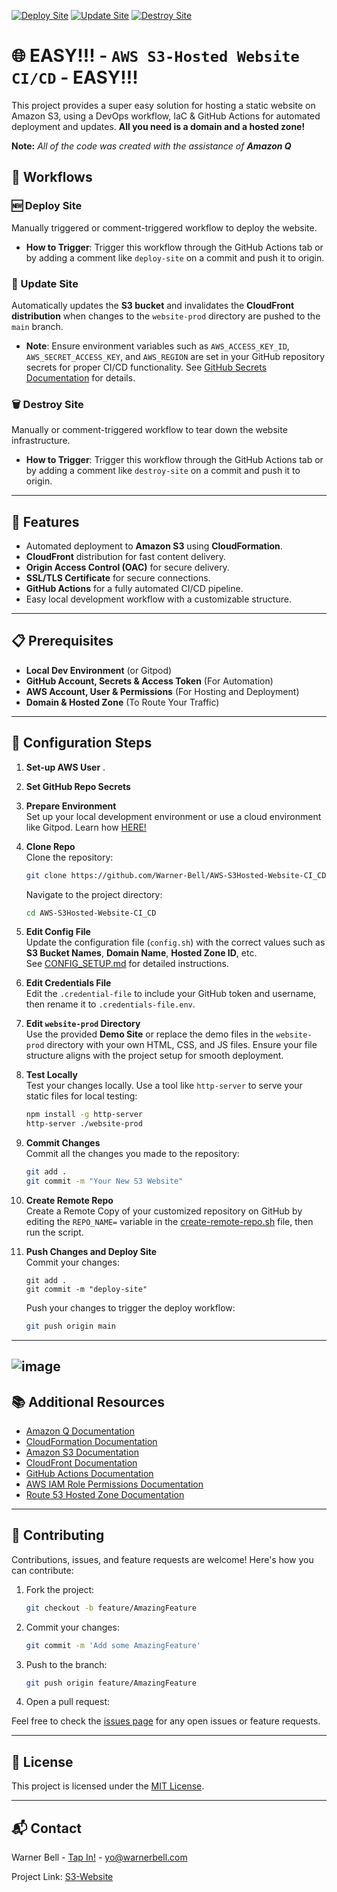 [![Deploy Site](https://github.com/Warner-Bell/AWS-S3Hosted-Website-CI_CD/actions/workflows/siteDeploy.yaml/badge.svg)](https://github.com/Warner-Bell/AWS-S3Hosted-Website-CI_CD/actions/workflows/siteDeploy.yaml)
[![Update Site](https://github.com/Warner-Bell/AWS-S3Hosted-Website-CI_CD/actions/workflows/siteUpdate.yaml/badge.svg)](https://github.com/Warner-Bell/AWS-S3Hosted-Website-CI_CD/actions/workflows/siteUpdate.yaml)
[![Destroy Site](https://github.com/Warner-Bell/AWS-S3Hosted-Website-CI_CD/actions/workflows/siteDestroy.yaml/badge.svg)](https://github.com/Warner-Bell/AWS-S3Hosted-Website-CI_CD/actions/workflows/siteDestroy.yaml)

# 🌐 EASY!!! - `AWS S3-Hosted Website CI/CD` - EASY!!!

This project provides a super easy solution for hosting a static website on Amazon S3, using a DevOps workflow, IaC & GitHub Actions for automated deployment and updates. **All you need is a domain and a hosted zone!**

**Note:** *All of the code was created with the assistance of **Amazon Q***

## 🔄 Workflows

### 🆕 Deploy Site
Manually triggered or comment-triggered workflow to deploy the website.

- **How to Trigger**: Trigger this workflow through the GitHub Actions tab or by adding a comment like `deploy-site` on a commit and push it to origin.

### 🔄 Update Site
Automatically updates the **S3 bucket** and invalidates the **CloudFront distribution** when changes to the `website-prod` directory are pushed to the `main` branch.

- **Note**: Ensure environment variables such as `AWS_ACCESS_KEY_ID`, `AWS_SECRET_ACCESS_KEY`, and `AWS_REGION` are set in your GitHub repository secrets for proper CI/CD functionality. See [GitHub Secrets Documentation](https://docs.github.com/en/actions/security-guides/encrypted-secrets) for details.

### 🗑️ Destroy Site
Manually or comment-triggered workflow to tear down the website infrastructure.

- **How to Trigger**: Trigger this workflow through the GitHub Actions tab or by adding a comment like `destroy-site` on a commit and push it to origin.

---

## 🚀 Features
- Automated deployment to **Amazon S3** using **CloudFormation**.
- **CloudFront** distribution for fast content delivery.
- **Origin Access Control (OAC)** for secure delivery.
- **SSL/TLS Certificate** for secure connections.
- **GitHub Actions** for a fully automated CI/CD pipeline.
- Easy local development workflow with a customizable structure.

---

## 📋 Prerequisites
- **Local Dev Environment** (or Gitpod)
- **GitHub Account, Secrets & Access Token** (For Automation)
- **AWS Account, User & Permissions** (For Hosting and Deployment)
- **Domain & Hosted Zone** (To Route Your Traffic)

---

## 🔧 Configuration Steps
1. **Set-up AWS User**
   .
2. **Set GitHub Repo Secrets**

1. **Prepare Environment**  
   Set up your local development environment or use a cloud environment like Gitpod. Learn how [HERE!](https://github.com/Warner-Bell/Easy-Dev-Env-Setup/blob/main/README.md)

2. **Clone Repo**  
   Clone the repository:

    ```bash
    git clone https://github.com/Warner-Bell/AWS-S3Hosted-Website-CI_CD.git
    ```

    Navigate to the project directory:

    ```bash
    cd AWS-S3Hosted-Website-CI_CD
    ```

3. **Edit Config File**  
   Update the configuration file (`config.sh`) with the correct values such as **S3 Bucket Names**, **Domain Name**, **Hosted Zone ID**, etc.  
   See [CONFIG_SETUP.md](https://github.com/Warner-Bell/AWS-S3Hosted-Website-CI_CD/blob/f070c8c586f654f576928a14680486e3005c005b/CONFIG_SETUP.md) for detailed instructions.

4. **Edit Credentials File**  
   Edit the `.credential-file` to include your GitHub token and username, then rename it to `.credentials-file.env`.

5. **Edit `website-prod` Directory**  
   Use the provided **Demo Site** or replace the demo files in the `website-prod` directory with your own HTML, CSS, and JS files. Ensure your file structure aligns with the project setup for smooth deployment.

6. **Test Locally**  
   Test your changes locally. Use a tool like `http-server` to serve your static files for local testing:

    ```bash
    npm install -g http-server
    http-server ./website-prod
    ```

7. **Commit Changes**  
   Commit all the changes you made to the repository:

    ```bash
    git add .
    git commit -m "Your New S3 Website"
    ```

8. **Create Remote Repo**  
   Create a Remote Copy of your customized repository on GitHub by editing the `REPO_NAME=` variable in the [create-remote-repo.sh](https://github.com/Warner-Bell/AWS-S3Hosted-Website-CI_CD/blob/966af9c5136f472f4341ea60cd545249307d1344/create-remote-repo.sh) file, then run the script.

9. **Push Changes and Deploy Site**  
   Commit your changes:

    ```
    git add .
    git commit -m "deploy-site"
    ```
   Push your changes to trigger the deploy workflow:

    ```bash
    git push origin main
    ```

---
![image](https://github.com/user-attachments/assets/495294b3-bc81-46dd-91c3-70091b160d1e)
---

## 📚 Additional Resources

- [Amazon Q Documentation](https://docs.aws.amazon.com/amazonq/)
- [CloudFormation Documentation](https://docs.aws.amazon.com/cloudformation/)
- [Amazon S3 Documentation](https://docs.aws.amazon.com/s3/)
- [CloudFront Documentation](https://docs.aws.amazon.com/cloudfront/)
- [GitHub Actions Documentation](https://docs.github.com/en/actions)
- [AWS IAM Role Permissions Documentation](https://docs.aws.amazon.com/IAM/latest/UserGuide/access_policies.html)
- [Route 53 Hosted Zone Documentation](https://docs.aws.amazon.com/Route53/latest/DeveloperGuide/Welcome.html)

---

## 🤝 Contributing

Contributions, issues, and feature requests are welcome! Here's how you can contribute:

1. Fork the project:

    ```bash
    git checkout -b feature/AmazingFeature
    ```

2. Commit your changes:

    ```bash
    git commit -m 'Add some AmazingFeature'
    ```

3. Push to the branch:

    ```bash
    git push origin feature/AmazingFeature
    ```

4. Open a pull request:

Feel free to check the [issues page](TBD) for any open issues or feature requests.

---

## 📝 License

This project is licensed under the [MIT License](TBD).

---

## 📬 Contact

Warner Bell - [Tap In!](https://dot.cards/warnerbell) - yo@warnerbell.com

Project Link: [S3-Website](https://github.com/Warner-Bell/AWS-S3Hosted-Website-CI_CD)
